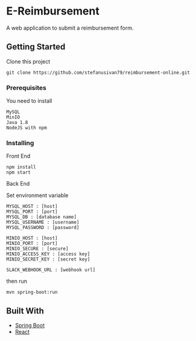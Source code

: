 # E-Reimbursement

A web application to submit a reimbursement form.

## Getting Started

Clone this project
```
git clone https://github.com/stefanusivan79/reimbursement-online.git
```


### Prerequisites

You need to install

```
MySQL
MinIO
Java 1.8
NodeJS with npm
```

### Installing


Front End

```
npm install
npm start
```

Back End

Set environment variable
```
MYSQL_HOST : [host]
MYSQL_PORT : [port]
MYSQL_DB : [database name]
MYSQL_USERNAME : [username]
MYSQL_PASSWORD : [password]

MINIO_HOST : [host]
MINIO_PORT : [port]
MINIO_SECURE : [secure]
MINIO_ACCESS_KEY : [access key]
MINIO_SECRET_KEY : [secret key]

SLACK_WEBHOOK_URL : [webhook url]
```

then run

```
mvn spring-boot:run
```


## Built With

* [Spring Boot](https://spring.io/projects/spring-boot)
* [React](https://reactjs.org/)
